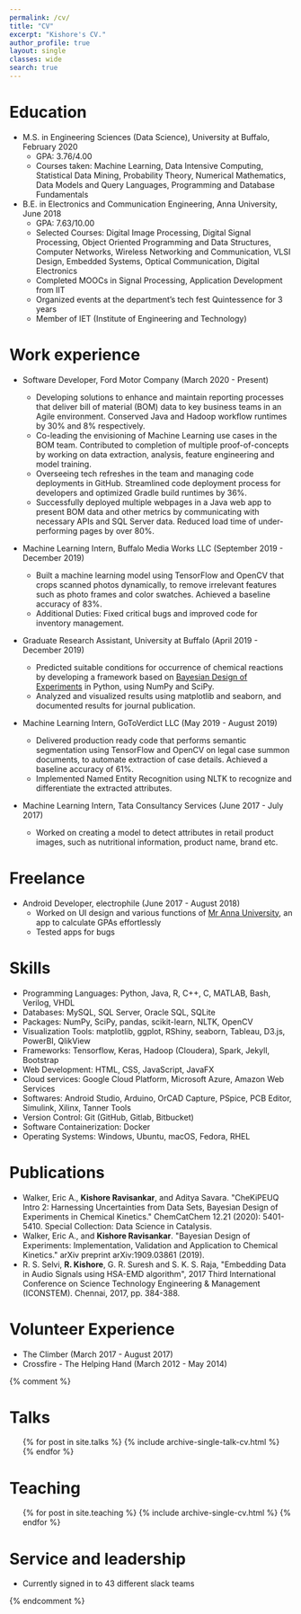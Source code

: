 ```yaml
---
permalink: /cv/
title: "CV"
excerpt: "Kishore's CV."
author_profile: true
layout: single
classes: wide
search: true
---
```


Education
======
* M.S. in Engineering Sciences (Data Science), University at Buffalo, February 2020
  * GPA: 3.76/4.00
  * Courses taken: Machine Learning, Data Intensive Computing, Statistical Data Mining, Probability Theory, Numerical Mathematics, Data Models and Query Languages, Programming and Database Fundamentals
* B.E. in Electronics and Communication Engineering, Anna University, June 2018
  * GPA: 7.63/10.00
  * Selected Courses: Digital Image Processing, Digital Signal Processing, Object Oriented Programming and Data Structures, Computer Networks, Wireless Networking and Communication, VLSI Design, Embedded Systems, Optical Communication, Digital Electronics
  * Completed MOOCs in Signal Processing, Application Development from IIT
  * Organized events at the department’s tech fest Quintessence for 3 years
  * Member of IET (Institute of Engineering and Technology)

Work experience
======
* Software Developer, Ford Motor Company (March 2020 - Present)
  * Developing solutions to enhance and maintain reporting processes that deliver bill of material (BOM) data to key business teams in an Agile environment. Conserved Java and Hadoop workflow runtimes by 30% and 8% respectively.
  * Co-leading the envisioning of Machine Learning use cases in the BOM team. Contributed to completion of multiple proof-of-concepts by working on data extraction, analysis, feature engineering and model training.
  * Overseeing tech refreshes in the team and managing code deployments in GitHub. Streamlined code deployment process for developers and optimized Gradle build runtimes by 36%.
  * Successfully deployed multiple webpages in a Java web app to present BOM data and other metrics by communicating with necessary APIs and SQL Server data. Reduced load time of under-performing pages by over 80%.

* Machine Learning Intern, Buffalo Media Works LLC (September 2019 - December 2019)
  * Built a machine learning model using TensorFlow and OpenCV that crops scanned photos dynamically, to remove irrelevant features such as photo frames and color swatches. Achieved a baseline accuracy of 83%.
  * Additional Duties: Fixed critical bugs and improved code for inventory management.
* Graduate Research Assistant, University at Buffalo (April 2019 - December 2019)
  * Predicted suitable conditions for occurrence of chemical reactions by developing a framework based on [Bayesian Design of Experiments](https://www.buffalo.edu/icds/research.host.html/content/shared/www/icds/research/eric-walker/chemical-kinetics-studies-eric-walker.detail.html "Design of Experiments for Chemical Kinetics Studies") in Python, using NumPy and SciPy.
  * Analyzed and visualized results using matplotlib and seaborn, and documented results for journal publication.
* Machine Learning Intern, GoToVerdict LLC (May 2019 - August 2019)
  * Delivered production ready code that performs semantic segmentation using TensorFlow and OpenCV on legal case summon documents, to automate extraction of case details. Achieved a baseline accuracy of 61%.
  * Implemented Named Entity Recognition using NLTK to recognize and differentiate the extracted attributes.
* Machine Learning Intern, Tata Consultancy Services (June 2017 - July 2017)
  * Worked on creating a model to detect attributes in retail product images, such as nutritional information, product name, brand etc.

Freelance
======
* Android Developer, electrophile (June 2017 - August 2018)
  * Worked on UI design and various functions of [Mr Anna University](https://play.google.com/store/apps/details?id=in.electrophile.mrannauniv "Mr Anna University - Apps on Google Play"), an app to calculate GPAs effortlessly
  * Tested apps for bugs
  
Skills
======
* Programming Languages: Python, Java, R, C++, C, MATLAB, Bash, Verilog, VHDL
* Databases: MySQL, SQL Server, Oracle SQL, SQLite
* Packages: NumPy, SciPy, pandas, scikit-learn, NLTK, OpenCV
* Visualization Tools: matplotlib, ggplot, RShiny, seaborn, Tableau, D3.js, PowerBI, QlikView
* Frameworks: Tensorflow, Keras, Hadoop (Cloudera), Spark, Jekyll, Bootstrap
* Web Development: HTML, CSS, JavaScript, JavaFX
* Cloud services: Google Cloud Platform, Microsoft Azure, Amazon Web Services
* Softwares: Android Studio, Arduino, OrCAD Capture, PSpice, PCB Editor, Simulink, Xilinx, Tanner Tools
* Version Control: Git (GitHub, Gitlab, Bitbucket)
* Software Containerization: Docker
* Operating Systems: Windows, Ubuntu, macOS, Fedora, RHEL

Publications
======
* Walker, Eric A., **Kishore Ravisankar**, and Aditya Savara. "CheKiPEUQ Intro 2: Harnessing Uncertainties from Data Sets, Bayesian Design of Experiments in Chemical Kinetics." ChemCatChem 12.21 (2020): 5401-5410. Special Collection: Data Science in Catalysis.
* Walker, Eric A., and **Kishore Ravisankar**. "Bayesian Design of Experiments: Implementation, Validation and Application to Chemical Kinetics." arXiv preprint arXiv:1909.03861 (2019).
* R. S. Selvi, **R. Kishore**, G. R. Suresh and S. K. S. Raja, "Embedding Data in Audio Signals using HSA-EMD algorithm", 2017 Third International Conference on Science Technology Engineering & Management (ICONSTEM). Chennai, 2017, pp. 384-388.

Volunteer Experience
=====
* The Climber (March 2017 - August 2017)
* Crossfire - The Helping Hand (March 2012 - May 2014)

{% comment %}

Talks
======
  <ul>{% for post in site.talks %}
    {% include archive-single-talk-cv.html %}
  {% endfor %}</ul>
  
Teaching
======
  <ul>{% for post in site.teaching %}
    {% include archive-single-cv.html %}
  {% endfor %}</ul>

Service and leadership
======
* Currently signed in to 43 different slack teams

{% endcomment %}